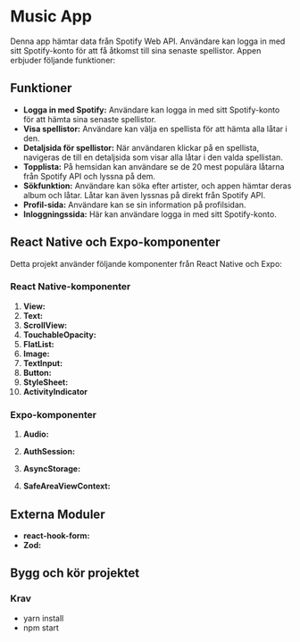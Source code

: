 # Music App

Denna app hämtar data från Spotify Web API. Användare kan logga in med sitt Spotify-konto för att få åtkomst till sina senaste spellistor. Appen erbjuder följande funktioner:

## Funktioner

- **Logga in med Spotify:** Användare kan logga in med sitt Spotify-konto för att hämta sina senaste spellistor.
- **Visa spellistor:** Användare kan välja en spellista för att hämta alla låtar i den.
- **Detaljsida för spellistor:** När användaren klickar på en spellista, navigeras de till en detaljsida som visar alla låtar i den valda spellistan.
- **Topplista:** På hemsidan kan användare se de 20 mest populära låtarna från Spotify API och lyssna på dem.
- **Sökfunktion:** Användare kan söka efter artister, och appen hämtar deras album och låtar. Låtar kan även lyssnas på direkt från Spotify API.
- **Profil-sida:** Användare kan se sin information på profilsidan.
- **Inloggningssida:** Här kan användare logga in med sitt Spotify-konto.

## React Native och Expo-komponenter

Detta projekt använder följande komponenter från React Native och Expo:

### React Native-komponenter

1. **View:**
2. **Text:**
3. **ScrollView:**
4. **TouchableOpacity:**
5. **FlatList:**
6. **Image:**
7. **TextInput:**
8. **Button:**
9. **StyleSheet:**
10. **ActivityIndicator**

### Expo-komponenter

1. **Audio:**

2. **AuthSession:**

3. **AsyncStorage:**

4. **SafeAreaViewContext:**

## Externa Moduler

- **react-hook-form:** 
- **Zod:**

## Bygg och kör projektet

### Krav

- yarn install
- npm start
